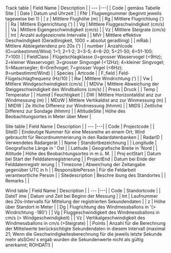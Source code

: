 Track table
| Field Name	| Description	| 
| --- 			|---|
| Code			| gemäss Tabelle Site |
| Date			| Datum und Uhrzeit |
| FNr			| Flugwegnummer (beginnt jeweils tageweise bei 1} |
| z				| Mittlere Flughöhe (m) |
| Rg			| Mittlere Flugrichtung (') |
| Ra			| Mittlere Eigenrichtung (') |
| Vg			| Mittlere Fluggeschwindigkeit (cm/s) |
| Va			| Mittlere Eigengeschwindigkeit (cm/s) |
| Vz			| Mittlere Steigrate (cm/s) |
| lnt			| Anzahl aufgezeicnete Intervalle |
| MVr			| Mittlere effektive Geschwindigkeit (Geradlinigkeit, 1000 = absolut geradlinig) |
| mRab			| Mittlere Abbiegetendenz pro 20s (') |
| number		| Anzahlcode (O=unbestimmt/Wind; 1=1; 2=1-2; 3=3-5; 4=6-20; 5=21-50; 6=51-100; 7>100} |
| FieldClass	| Flügelschlagklasse {l=grosser Wasservogel {<9Hz); 2=kleiner Wasservogel; 3=grosser Singvogel {<12Hz); 4=kleiner Singvogel; 5=Mauersegler; 6=Greifvogel; 7=grosser Vogel {<6Hz); 9=unbestimmt/Wind) |
| Species		| Artcode |
| F_field		| Feld-Flügelschlagfrequenz (Hz/10) |
| Rw			| Mittlere Windrichtung (') |
| Vw			| Mittlere Windgeschwindigkeit (cm/s) |
| MDVw			| Mittlere Abweichung der Steiggeschwindigkeit des Windballons (cm/s) |
| Press			| Druck |
| Temp			| Temperatur |
| Humid			| Feuchtigkeit |
| DW			| Mittlere Horizontaldist anz zur Windmessung (m) |
| MDzW			| Mittlere Vertikaldist anz zur Winmessung (m) |
| MtDW			| Ze itliche Differenz zur Windmessung (hhmm) |
| MtDS			| Zeitliche Differenz zur Sondage (hhmm) |
| AltitudeSite	| Höhe des Beobachtungsortes in Meter über Meer |

Site table
| Field Name		| Description	| 
| --- 				|---|
| Code				| Projectcode |
| SitelD			| Eindeutige Nummer für eine Messreihe an einem Ort; Wird gebraucht für Recordnummerierung in den Radardatenbanken |
| RadarlD			| Verwendetes Radargerät |
| Name				| Standortbezeichnung |
| Longitude			| Geografische Länge in ' Ost |
| Latitude			| Geografische Breite in 'Nord |
| Altitude			| Höhe des Beobachtungsortes in m ü. M. |
| Proj ectStart		| Datum bei Start der Felddatenregistrierung |
| ProjectEnd		| Datum bei Ende der Felddatenregistr ierung |
| Timezone			| Abweichung der Zeitangabe gegenüber UTC in h |
| ResponsiblePerson	| Für die Feldarbeit verantwortliche Person |
| Sitedescription	| Beschre ibung des Standortes |
| Remarks			|  |

Wind table
| Field Name	| Description	| 
| --- 			|---|
| Code			| Standortcode |
| DateT ime		| Datum und Zeit bei Beginn der Messung |
| lnt			| Laufnummer des 20s-lntervalls für Mittelung der registrierten Sekundendaten |
| z				| Höhe über Standort in Meter |
| Dg			| Flugrichtung des Windmessballons in '(> Windrichtung -180') |
| Vg			| Fluggeschwindigkeit des Windmessballons in cm/s (> Windgeschwindigkeit) |
| Vz			| Vertikalgeschwindigkeit des Windmessballons in cm/s (>Steigrate) |
| Points		| Anzahl für die Berechnung der Mittelwerte berücksichtigte Sekundendaten in diesem Intervall (maximal 21; Wenn die Geschwindigkeitesberechnung für die jeweils letzte Sekunde mehr alsSOm/ s ergab wurden die Sekundenwerte nicht als gültig anerkannt; ROHDAT!) |
